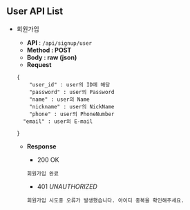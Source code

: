 ## User API List

- 회원가입
    - **API** : `/api/signup/user`
    - **Method : POST**
    - **Body :  raw (json)**
    - **Request**
    
    ```jsonc
    {
    	"user_id" : user의 ID에 해당
    	"password" : user의 Password
    	"name" : user의 Name
    	"nickname" : user의 NickName
    	"phone" : user의 PhoneNumber
      "email" : user의 E-mail
      
    }
    ```
    
    - **Response**
        - 200 OK
        
        ```jsonc
        회원가입 완료
        ```
        
        - 401 *UNAUTHORIZED*
        
        ```jsonc
        회원가입 시도중 오류가 발생했습니다. 아이디 중복을 확인해주세요.
        ```
